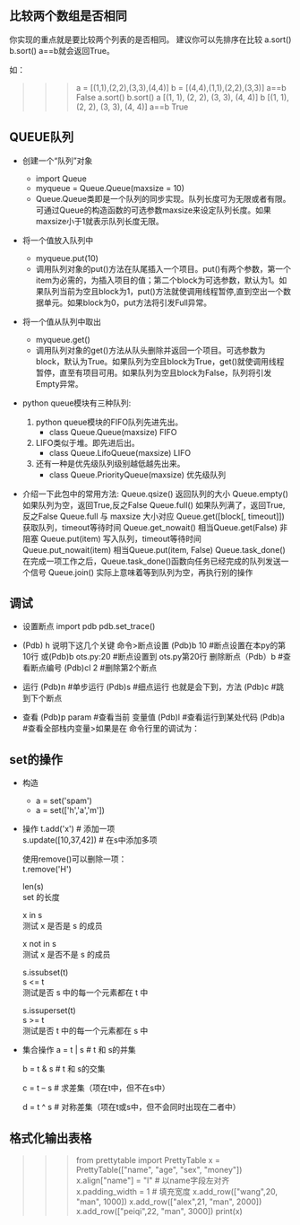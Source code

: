 
## 比较两个数组是否相同
你实现的重点就是要比较两个列表的是否相同。
建议你可以先排序在比较
a.sort()
b.sort()
a==b就会返回True。

如：
>>> a = [(1,1),(2,2),(3,3),(4,4)]
>>> b = [(4,4),(1,1),(2,2),(3,3)]
>>> a==b
False
>>> a.sort()
>>> b.sort()
>>> a
[(1, 1), (2, 2), (3, 3), (4, 4)]
>>> b
[(1, 1), (2, 2), (3, 3), (4, 4)]
>>> a==b
True

## QUEUE队列
- 创建一个“队列”对象
    - import Queue
    - myqueue = Queue.Queue(maxsize = 10)
    - Queue.Queue类即是一个队列的同步实现。队列长度可为无限或者有限。可通过Queue的构造函数的可选参数maxsize来设定队列长度。如果maxsize小于1就表示队列长度无限。

- 将一个值放入队列中
    - myqueue.put(10)
    - 调用队列对象的put()方法在队尾插入一个项目。put()有两个参数，第一个item为必需的，为插入项目的值；第二个block为可选参数，默认为1。如果队列当前为空且block为1，put()方法就使调用线程暂停,直到空出一个数据单元。如果block为0，put方法将引发Full异常。

- 将一个值从队列中取出
    - myqueue.get()
    - 调用队列对象的get()方法从队头删除并返回一个项目。可选参数为block，默认为True。如果队列为空且block为True，get()就使调用线程暂停，直至有项目可用。如果队列为空且block为False，队列将引发Empty异常。

- python queue模块有三种队列:
    1. python queue模块的FIFO队列先进先出。
        - class Queue.Queue(maxsize) FIFO 
    2. LIFO类似于堆。即先进后出。
        - class Queue.LifoQueue(maxsize) LIFO 
    3. 还有一种是优先级队列级别越低越先出来。 
        - class Queue.PriorityQueue(maxsize) 优先级队列
- 介绍一下此包中的常用方法:
Queue.qsize() 返回队列的大小 
Queue.empty() 如果队列为空，返回True,反之False 
Queue.full() 如果队列满了，返回True,反之False
Queue.full 与 maxsize 大小对应 
Queue.get([block[, timeout]])获取队列，timeout等待时间 
Queue.get_nowait() 相当Queue.get(False)
非阻塞 Queue.put(item) 写入队列，timeout等待时间 
Queue.put_nowait(item) 相当Queue.put(item, False)
Queue.task_done() 在完成一项工作之后，Queue.task_done()函数向任务已经完成的队列发送一个信号
Queue.join() 实际上意味着等到队列为空，再执行别的操作

## 调试
- 设置断点
    import pdb
    pdb.set_trace()
- (Pdb) h
    说明下这几个关键 命令>断点设置
   (Pdb)b  10 #断点设置在本py的第10行
   或(Pdb)b  ots.py:20 #断点设置到 ots.py第20行
   删除断点（Pdb）b #查看断点编号
            (Pdb)cl 2 #删除第2个断点
   
- 运行
    (Pdb)n #单步运行
    (Pdb)s #细点运行 也就是会下到，方法
    (Pdb)c #跳到下个断点
- 查看
    (Pdb)p param #查看当前 变量值
    (Pdb)l #查看运行到某处代码
    (Pdb)a #查看全部栈内变量>如果是在 命令行里的调试为：

## set的操作
- 构造
    - a = set('spam') 
    - a = set(['h','a','m']) 
- 操作
    t.add('x')            # 添加一项    
    s.update([10,37,42])  # 在s中添加多项

    使用remove()可以删除一项：  
    t.remove('H')  
      
    len(s)  
    set 的长度  
      
    x in s  
    测试 x 是否是 s 的成员  
      
    x not in s  
    测试 x 是否不是 s 的成员  
      
    s.issubset(t)  
    s <= t  
    测试是否 s 中的每一个元素都在 t 中  
      
    s.issuperset(t)  
    s >= t  
    测试是否 t 中的每一个元素都在 s 中      
- 集合操作
    a = t | s          # t 和 s的并集  
      
    b = t & s          # t 和 s的交集  
      
    c = t – s          # 求差集（项在t中，但不在s中）  
      
    d = t ^ s          # 对称差集（项在t或s中，但不会同时出现在二者中）  

## 格式化输出表格

>>> from prettytable import PrettyTable
>>> x = PrettyTable(["name", "age", "sex", "money"])
>>> x.align["name"] = "l"  # 以name字段左对齐
>>> x.padding_width = 1   # 填充宽度
>>> x.add_row(["wang",20, "man", 1000])
>>> x.add_row(["alex",21, "man", 2000])
>>> x.add_row(["peiqi",22, "man", 3000])
>>> print(x)